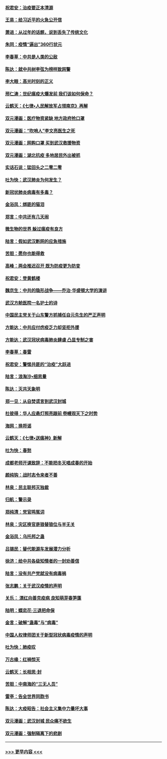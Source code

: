 #### [祝君安：治疫要正本清源](../pages/nsc993/n11889085.md?t=02231731) 
#### [王易：给习近平的火急公开信](../pages/nsc993/n11888225.md?t=02231731) 
#### [萧进：从过年的话题，说到丢失了传统文化](../pages/nsc993/n11887732.md?t=02231731) 
#### [朱同：疫情“逼出”360行状元](../pages/nsc993/n11887678.md?t=02231731) 
#### [李春草：中共是人类的公敌](../pages/nsc993/n11887656.md?t=02231731) 
#### [陈达：就中共树李弦为榜样致网警](../pages/nsc993/n11887625.md?t=02231731) 
#### [李大眼：高光时刻的正义](../pages/nsc993/n11887585.md?t=02231731) 
#### [邢仁涛：世纪瘟疫大爆发前 我们该如何保命？](../pages/nsc993/n11887535.md?t=02231731) 
#### [云鹤天：《七律▪人民解放军占领南京》再解](../pages/nsc993/n11887524.md?t=02231731) 
#### [双元漫画：医疗物资紧缺 地方政府抢口罩](../pages/nsc993/n11884744.md?t=02231731) 
#### [双元漫画：“吹哨人”李文亮医生之死](../pages/nsc993/n11884705.md?t=02231731) 
#### [双元漫画：网购口罩 买到武汉救援物资](../pages/nsc993/n11884670.md?t=02231731) 
#### [双元漫画：湖北抗疫 多地居民外出被抓](../pages/nsc993/n11884643.md?t=02231731) 
#### [实话石说：猛回头之二零二零](../pages/nsc993/n11883968.md?t=02231731) 
#### [吐为快：武汉肺炎为何发生？](../pages/nsc993/n11882180.md?t=02231731) 
#### [新冠状肺炎病毒有多毒？](../pages/nsc993/n11881790.md?t=02231731) 
#### [金浴凤：绑匪的猫泪](../pages/nsc993/n11880664.md?t=02231731) 
#### [郑言：中共还有几天闹](../pages/nsc993/n11880645.md?t=02231731) 
#### [微生物的世界 躲过瘟疫有良方](../pages/nsc993/n11880492.md?t=02231731) 
#### [陆言：假如武汉断网的应急措施](../pages/nsc993/n11880619.md?t=02231731) 
#### [苦胆：愿你也能得救](../pages/nsc993/n11880601.md?t=02231731) 
#### [高峰：两会推迟召开  既为防疫更为防变](../pages/nsc993/n11879977.md?t=02231731) 
#### [祝君安：登黄鹤楼](../pages/nsc993/n11880583.md?t=02231731) 
#### [魏京生：中共的隐形战争——乔治‧华盛顿大学的演讲](../pages/nsc993/n11879765.md?t=02231731) 
#### [武汉方舱医院一名护士的诗](../pages/nsc993/n11878480.md?t=02231731) 
#### [中国民主党关于山东警方抓捕任自元先生的严正声明](../pages/nsc993/n11877506.md?t=02231731) 
#### [方能达：中共应付疠疫乏力却坚拒外援](../pages/nsc993/n11877497.md?t=02231731) 
#### [方能达：武汉冠状病毒肺炎肆虐 凸显专制之害](../pages/nsc993/n11877475.md?t=02231731) 
#### [李春草：春雷](../pages/nsc993/n11876287.md?t=02231731) 
#### [祝君安：警惕共匪的“治疫”大跃进](../pages/nsc993/n11876084.md?t=02231731) 
#### [陆言：浪淘沙•细思量](../pages/nsc993/n11876071.md?t=02231731) 
#### [陈达：灭共天象明](../pages/nsc993/n11876063.md?t=02231731) 
#### [郑一见：从自焚谎言到武汉封城](../pages/nsc993/n11875621.md?t=02231731) 
#### [杜彼得：华人应悬灯照亮跟前 卷幔观天下之时势](../pages/nsc993/n11874822.md?t=02231731) 
#### [海网：换将谣](../pages/nsc993/n11873712.md?t=02231731) 
#### [云鹤天：《七律▪送瘟神》新解](../pages/nsc993/n11873598.md?t=02231731) 
#### [吐为快：春愁](../pages/nsc993/n11872801.md?t=02231731) 
#### [成都老师开课致辞：不能把冬天唱成春的开始](../pages/nsc993/n11872653.md?t=02231731) 
#### [颜纯钩：战时态令来者不善](../pages/nsc993/n11872011.md?t=02231731) 
#### [林泉：民主联邦灭独裁](../pages/nsc993/n11870998.md?t=02231731) 
#### [归航：警示录](../pages/nsc993/n11870963.md?t=02231731) 
#### [郑纯清：党官鸣冤词](../pages/nsc993/n11870938.md?t=02231731) 
#### [林泉：灾区换官是狼替狼位与羊无关](../pages/nsc993/n11870896.md?t=02231731) 
#### [金浴凤：乌托邦之蛊](../pages/nsc993/n11870879.md?t=02231731) 
#### [吕锡民：替代能源车发展潜力分析](../pages/nsc993/n11870656.md?t=02231731) 
#### [徐济：给中共各级知情者的一封劝善信](../pages/nsc993/n11868561.md?t=02231731) 
#### [陆言：没有共产党就没有病毒祸](../pages/nsc993/n11868232.md?t=02231731) 
#### [张志鹏：关于武汉疫情的声明](../pages/nsc993/n11867182.md?t=02231731) 
#### [关乐： 漂红向善克疫病 良知萌芽春笋蓬](../pages/nsc993/n11865710.md?t=02231731) 
#### [陆明：蝶恋花‧三退把命保](../pages/nsc993/n11865673.md?t=02231731) 
#### [金言：破解“蛊毒”与“病毒”](../pages/nsc993/n11864103.md?t=02231731) 
#### [中国人权律师团关于新型冠状病毒疫情的声明](../pages/nsc993/n11864249.md?t=02231731) 
#### [吐为快：肺疫叹](../pages/nsc993/n11864027.md?t=02231731) 
#### [万古缘：红祸惊天](../pages/nsc993/n11864079.md?t=02231731) 
#### [云鹤天：长相思‧封](../pages/nsc993/n11864006.md?t=02231731) 
#### [苦胆：中南海的“三无人员”](../pages/nsc993/n11862997.md?t=02231731) 
#### [雷亭：告全世界同胞书](../pages/nsc993/n11862572.md?t=02231731) 
#### [陈达：大疫昭告：社会主义集中力量坏大事](../pages/nsc993/n11859419.md?t=02231731) 
#### [双元漫画：武汉封城 民众痛不欲生](../pages/nsc993/n11859287.md?t=02231731) 
#### [双元漫画：强制隔离下的悲剧](../pages/nsc993/n11859244.md?t=02231731) 

----
#### [ >>> 更早内容 <<< ](../indexes/nsc993-earlier.md)
